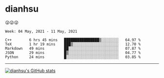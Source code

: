 
# dianhsu

:stuck_out_tongue_winking_eye::stuck_out_tongue_winking_eye::stuck_out_tongue_winking_eye:

<!--START_SECTION:waka-->
```text
Week: 04 May, 2021 - 11 May, 2021

C++        6 hrs 45 mins   ████████████████▒░░░░░░░░   64.97 % 
TeX        1 hr 19 mins    ███▒░░░░░░░░░░░░░░░░░░░░░   12.70 % 
Markdown   49 mins         ██░░░░░░░░░░░░░░░░░░░░░░░   07.87 % 
JSON       29 mins         █▒░░░░░░░░░░░░░░░░░░░░░░░   04.77 % 
Python     24 mins         █░░░░░░░░░░░░░░░░░░░░░░░░   03.85 % 
```
<!--END_SECTION:waka-->

---

[![dianhsu's GitHub stats](https://github-readme-stats.vercel.app/api?username=dianhsu)](https://github.com/anuraghazra/github-readme-stats)
